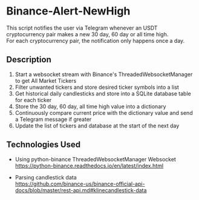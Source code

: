 # Binance-Alert-NewHigh

This script notifies the user via Telegram whenever an USDT cryptocurrency pair makes a new 30 day, 60 day or all time high.  
For each cryptocurrency pair, the notification only happens once a day.

## Description

1. Start a websocket stream with Binance's ThreadedWebsocketManager to get All Market Tickers
2. Filter unwanted tickers and store desired ticker symbols into a list
3. Get historical daily candlesticks and store into a SQLite database table for each ticker
4. Store the 30 day, 60 day, all time high value into a dictionary
5. Continuously compare current price with the dictionary value and send a Telegram message if greater
6. Update the list of tickers and database at the start of the next day

## Technologies Used

- Using python-binance ThreadedWebsocketManager Websocket  
  https://python-binance.readthedocs.io/en/latest/index.html

- Parsing candlestick data  
  https://github.com/binance-us/binance-official-api-docs/blob/master/rest-api.md#klinecandlestick-data
